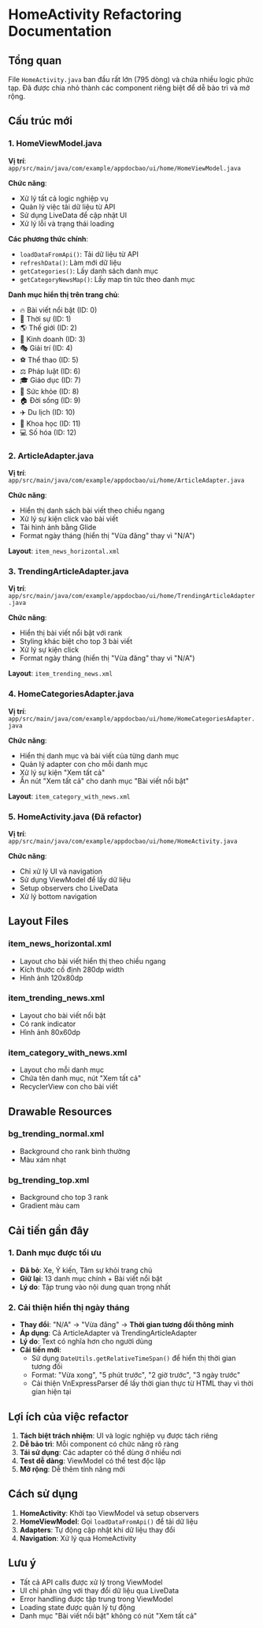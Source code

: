 # HomeActivity Refactoring Documentation

## Tổng quan
File `HomeActivity.java` ban đầu rất lớn (795 dòng) và chứa nhiều logic phức tạp. Đã được chia nhỏ thành các component riêng biệt để dễ bảo trì và mở rộng.

## Cấu trúc mới

### 1. HomeViewModel.java
**Vị trí**: `app/src/main/java/com/example/appdocbao/ui/home/HomeViewModel.java`

**Chức năng**:
- Xử lý tất cả logic nghiệp vụ
- Quản lý việc tải dữ liệu từ API
- Sử dụng LiveData để cập nhật UI
- Xử lý lỗi và trạng thái loading

**Các phương thức chính**:
- `loadDataFromApi()`: Tải dữ liệu từ API
- `refreshData()`: Làm mới dữ liệu
- `getCategories()`: Lấy danh sách danh mục
- `getCategoryNewsMap()`: Lấy map tin tức theo danh mục

**Danh mục hiển thị trên trang chủ**:
- 🔥 Bài viết nổi bật (ID: 0)
- 📰 Thời sự (ID: 1)
- 🌎 Thế giới (ID: 2)
- 💼 Kinh doanh (ID: 3)
- 🎭 Giải trí (ID: 4)
- ⚽ Thể thao (ID: 5)
- ⚖️ Pháp luật (ID: 6)
- 🎓 Giáo dục (ID: 7)
- 🏥 Sức khỏe (ID: 8)
- 🏠 Đời sống (ID: 9)
- ✈️ Du lịch (ID: 10)
- 🔬 Khoa học (ID: 11)
- 💻 Số hóa (ID: 12)

### 2. ArticleAdapter.java
**Vị trí**: `app/src/main/java/com/example/appdocbao/ui/home/ArticleAdapter.java`

**Chức năng**:
- Hiển thị danh sách bài viết theo chiều ngang
- Xử lý sự kiện click vào bài viết
- Tải hình ảnh bằng Glide
- Format ngày tháng (hiển thị "Vừa đăng" thay vì "N/A")

**Layout**: `item_news_horizontal.xml`

### 3. TrendingArticleAdapter.java
**Vị trí**: `app/src/main/java/com/example/appdocbao/ui/home/TrendingArticleAdapter.java`

**Chức năng**:
- Hiển thị bài viết nổi bật với rank
- Styling khác biệt cho top 3 bài viết
- Xử lý sự kiện click
- Format ngày tháng (hiển thị "Vừa đăng" thay vì "N/A")

**Layout**: `item_trending_news.xml`

### 4. HomeCategoriesAdapter.java
**Vị trí**: `app/src/main/java/com/example/appdocbao/ui/home/HomeCategoriesAdapter.java`

**Chức năng**:
- Hiển thị danh mục và bài viết của từng danh mục
- Quản lý adapter con cho mỗi danh mục
- Xử lý sự kiện "Xem tất cả"
- Ẩn nút "Xem tất cả" cho danh mục "Bài viết nổi bật"

**Layout**: `item_category_with_news.xml`

### 5. HomeActivity.java (Đã refactor)
**Vị trí**: `app/src/main/java/com/example/appdocbao/ui/home/HomeActivity.java`

**Chức năng**:
- Chỉ xử lý UI và navigation
- Sử dụng ViewModel để lấy dữ liệu
- Setup observers cho LiveData
- Xử lý bottom navigation

## Layout Files

### item_news_horizontal.xml
- Layout cho bài viết hiển thị theo chiều ngang
- Kích thước cố định 280dp width
- Hình ảnh 120x80dp

### item_trending_news.xml
- Layout cho bài viết nổi bật
- Có rank indicator
- Hình ảnh 80x60dp

### item_category_with_news.xml
- Layout cho mỗi danh mục
- Chứa tên danh mục, nút "Xem tất cả"
- RecyclerView con cho bài viết

## Drawable Resources

### bg_trending_normal.xml
- Background cho rank bình thường
- Màu xám nhạt

### bg_trending_top.xml
- Background cho top 3 rank
- Gradient màu cam

## Cải tiến gần đây

### 1. Danh mục được tối ưu
- **Đã bỏ**: Xe, Ý kiến, Tâm sự khỏi trang chủ
- **Giữ lại**: 13 danh mục chính + Bài viết nổi bật
- **Lý do**: Tập trung vào nội dung quan trọng nhất

### 2. Cải thiện hiển thị ngày tháng
- **Thay đổi**: "N/A" → "Vừa đăng" → **Thời gian tương đối thông minh**
- **Áp dụng**: Cả ArticleAdapter và TrendingArticleAdapter
- **Lý do**: Text có nghĩa hơn cho người dùng
- **Cải tiến mới**: 
  - Sử dụng `DateUtils.getRelativeTimeSpan()` để hiển thị thời gian tương đối
  - Format: "Vừa xong", "5 phút trước", "2 giờ trước", "3 ngày trước"
  - Cải thiện VnExpressParser để lấy thời gian thực từ HTML thay vì thời gian hiện tại

## Lợi ích của việc refactor

1. **Tách biệt trách nhiệm**: UI và logic nghiệp vụ được tách riêng
2. **Dễ bảo trì**: Mỗi component có chức năng rõ ràng
3. **Tái sử dụng**: Các adapter có thể dùng ở nhiều nơi
4. **Test dễ dàng**: ViewModel có thể test độc lập
5. **Mở rộng**: Dễ thêm tính năng mới

## Cách sử dụng

1. **HomeActivity**: Khởi tạo ViewModel và setup observers
2. **HomeViewModel**: Gọi `loadDataFromApi()` để tải dữ liệu
3. **Adapters**: Tự động cập nhật khi dữ liệu thay đổi
4. **Navigation**: Xử lý qua HomeActivity

## Lưu ý

- Tất cả API calls được xử lý trong ViewModel
- UI chỉ phản ứng với thay đổi dữ liệu qua LiveData
- Error handling được tập trung trong ViewModel
- Loading state được quản lý tự động
- Danh mục "Bài viết nổi bật" không có nút "Xem tất cả" 
